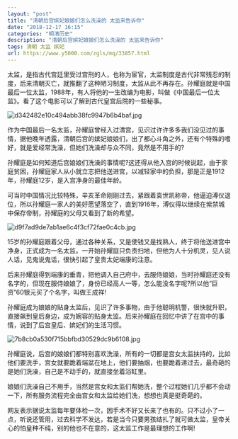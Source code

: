 ```yaml
---
layout: "post"
title: "清朝后宫嫔妃娘娘们怎么洗澡的 太监来告诉你"
date: "2018-12-17 16:15"
categories: "明清历史"
description: "清朝后宫嫔妃娘娘们怎么洗澡的 太监来告诉你"
tags: 清朝 太监 嫔妃
url: https://www.y5000.com/zgls/mq/33857.html
---
```






太监，是指古代宫廷里受过宫刑的人，也称为宦官，太监制度是古代非常残忍的制度，后来清朝灭亡，就推翻了这种陋习制度，太监从此不再存在。孙耀庭就是中国最后一位太监，1988年，有人将他的一生改编为电影，叫做《中国最后一位太监》。看了这个电影可以了解到古代皇宫后院的一些秘事。

![d342482e10c494abb38fc9947b6b4baf.jpg](https://img.y5000.com/uploads/allimg/180929/d342482e10c494abb38fc9947b6b4baf.jpg)

作为中国最后一名太监，孙耀庭曾经入过清宫，见识过许许多多我们没见过的事情，据他晚年透露，清朝后宫的嫔妃娘娘们，出了都心斗角之外，还有个特殊的嗜好，就是爱经常洗澡，但她们洗澡却与众不同，竟然是不用手的?

孙耀庭是如何知道后宫娘娘们洗澡的事情呢?这还得从他入宫的时候说起，由于家庭贫困，孙耀庭家人从小就立志把他送进宫，以减轻家中的负担，那是正是1912年，孙耀庭12岁，是入宫净身的最佳年龄。

可当时中国情况比较特殊，辛亥革命刚刚过去，紧跟着袁世凯称帝，他逼迫溥仪退位，所以孙耀庭一家人的美好愿望落空了，直到1916年，溥仪得以继续在紫禁城中保存帝制，孙耀庭的父母又看到了新的希望。

![d9f7ad9de7ab1ae6c4f3cf72fae0c4cb.jpg](https://img.y5000.com/uploads/allimg/180929/d9f7ad9de7ab1ae6c4f3cf72fae0c4cb.jpg)

15岁的孙耀庭跟着父母，通过各种关系，又是使钱又是找熟人，终于将他送进宫中净身，正式成为一名太监。一开始孙耀庭只负责扫地，但他为人十分机灵，见人说人话，见鬼说鬼话，很快引起了皇贵太妃端康的注意。

后来孙耀庭得到端康的垂青，把他调入自己府中，去服侍娘娘，当时孙耀庭还没有名字的，但现在服侍娘娘了，身份已经高人一等，怎么能没名字呢?所以他“巨资”60银元买了个名字，叫做王成祥!

孙耀庭成为娘娘的贴身太监后，见识了许多事物，由于他聪明机警，很快就升职，直接飙到皇后身边，成为婉容的贴身太监。后来孙耀庭在回忆中讲了在宫中的事情，说到了后宫皇后、嫔妃们的生活习惯。

![7b8cb0a530f715bbfbd30529dc9b6108.jpg](https://img.y5000.com/uploads/allimg/180929/7b8cb0a530f715bbfbd30529dc9b6108.jpg)

孙耀庭说，后宫的娘娘们都特别喜欢洗澡，所有的一切都是宫女太监扶持的，比如他们要洗手，宫女就要跪着端盆在地上，他们要抽烟，也要跪着递过去，最奇葩的是她们洗澡，自己是不动手的，就直接坐着浴缸里。

娘娘们洗澡自己不用手，当然是宫女和太监们帮她洗，整个过程她们几乎都不会动一下，所有服务流程完全由宫女和太监给她们洗，想想也真是挺奇葩的。

网友表示据说太监每年要体检一次，因手术不好又长来了也有的。只不过小了一点，听说还管用，过去科学不发达，若是当今只要男孩结扎了就可做太监，皇帝关心的怕皇种不纯，别的他也不在意的，这太监工作是最理想的工作啊!

  
